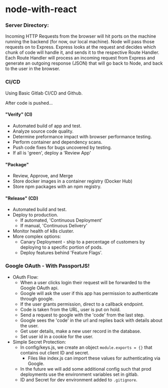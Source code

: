 # node-with-react

### Server Directory:
Incoming HTTP Requests from the browser will hit ports on the machine running the backend (for now, our local machine). Node will pass those requests on to Express. Express looks at the request and decides which chunk of code will handle it, and sends it to the respective Route Handler. Each Route Handler will process an incoming request from Express and generate an outgoing response (JSON) that will go back to Node, and back to the user in the browser.

### CI/CD
Using Basic Gitlab CI/CD and Github.

After code is pushed...
#### "Verify" (CI)
* Automated build of app and test.
* Analyze source code quality.
* Determine preformance impact with browser performance testing.
* Perform container and dependency scans.
* Push code fixes for bugs uncovered by testing.
* If all is 'green', deploy a 'Review App'

#### "Package"
* Review, Approve, and Merge
* Store docker images in a container registry (Docker Hub)
* Store npm packages with an npm registry.

#### "Release" (CD)
* Automated build and test.
* Deploy to production.
  * If automated, 'Continuous Deployment'
  * If manual, 'Continuous Delivery'
* Monitor health of k8s cluster.
* More complex options:
  * Canary Deployment - ship to a percentage of customers by deploying to a specific portion of pods.
  * Deploy features behind 'Feature Flags'.


### Google OAuth - With PassportJS!
* OAuth Flow:
  * When a user clicks login their request will be forwarded to the Google OAuth api.
  * Google will ask the user if this app has permission to authenticate through google.
  * If the user grants permission, direct to a callback endpoint.
  * Code is taken from the URL, user is put on hold.
  * Send a request to google with the 'code' from the last step.
  * Google sees the 'code' in the url and replies back with details about the user.
  * Get user details, make a new user record in the database.
  * Set user id in a cookie for the user.
* Simple Secret Protection:
  * In config/keys.js, we create an object `module.exports = {}` that contains out client ID and secret.
    * Files like index.js can import these values for authenticating via Google.
  * In the future we will add some additional config such that prod deployments use the environment variables set in gitlab.
  * ID and Secret for dev environment added to `.gitignore`.
